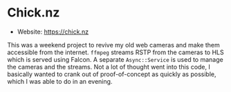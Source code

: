# Chick.nz

- Website: https://chick.nz

This was a weekend project to revive my old web cameras and make them accessible from the internet. `ffmpeg` streams RSTP from the cameras to HLS which is served using Falcon. A separate `Async::Service` is used to manage the cameras and the streams. Not a lot of thought went into this code, I basically wanted to crank out of proof-of-concept as quickly as possible, which I was able to do in an evening.
